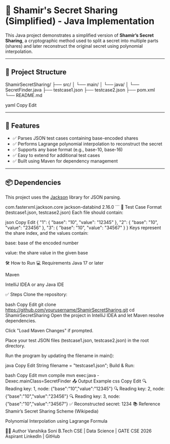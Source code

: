 # 🔐 Shamir's Secret Sharing (Simplified) - Java Implementation

This Java project demonstrates a simplified version of **Shamir’s Secret Sharing**, a cryptographic method used to split a secret into multiple parts (shares) and later reconstruct the original secret using polynomial interpolation.

---

## 📁 Project Structure

ShamirSecretSharing/
├── src/
│ └── main/
│ └── java/
│ └── SecretFinder.java
├── testcase1.json
├── testcase2.json
├── pom.xml
└── README.md

yaml
Copy
Edit

---

## 🚀 Features

- ✅ Parses JSON test cases containing base-encoded shares
- ✅ Performs Lagrange polynomial interpolation to reconstruct the secret
- ✅ Supports any base format (e.g., base-10, base-16)
- ✅ Easy to extend for additional test cases
- ✅ Built using Maven for dependency management

---

## 📦 Dependencies

This project uses the [Jackson](https://github.com/FasterXML/jackson) library for JSON parsing.

<dependency> <groupId>com.fasterxml.jackson.core</groupId> <artifactId>jackson-databind</artifactId> <version>2.16.0</version> </dependency> ```
🧪 Test Case Format (testcase1.json, testcase2.json)
Each file should contain:

json
Copy
Edit
{
  "1": { "base": "10", "value": "12345" },
  "2": { "base": "10", "value": "23456" },
  "3": { "base": "10", "value": "34567" }
}
Keys represent the share index, and the values contain:

base: base of the encoded number

value: the share value in the given base

🛠 How to Run
💻 Requirements
Java 17 or later

Maven

IntelliJ IDEA or any Java IDE

✅ Steps
Clone the repository:

bash
Copy
Edit
git clone https://github.com/yourusername/ShamirSecretSharing.git
cd ShamirSecretSharing
Open the project in IntelliJ IDEA and let Maven resolve dependencies.

Click "Load Maven Changes" if prompted.

Place your test JSON files (testcase1.json, testcase2.json) in the root directory.

Run the program by updating the filename in main():

java
Copy
Edit
String filename = "testcase1.json";
Build & Run:

bash
Copy
Edit
mvn compile
mvn exec:java -Dexec.mainClass=SecretFinder
📤 Output Example
css
Copy
Edit
🔍 Reading key: 1, node: {"base":"10","value":"12345"}
🔍 Reading key: 2, node: {"base":"10","value":"23456"}
🔍 Reading key: 3, node: {"base":"10","value":"34567"}
✅ Reconstructed secret: 1234
📚 Reference
Shamir’s Secret Sharing Scheme (Wikipedia)

Polynomial Interpolation using Lagrange Formula

👩‍💻 Author
Vanshika Soni
B.Tech CSE | Data Science | GATE CSE 2026 Aspirant
LinkedIn | GitHub

